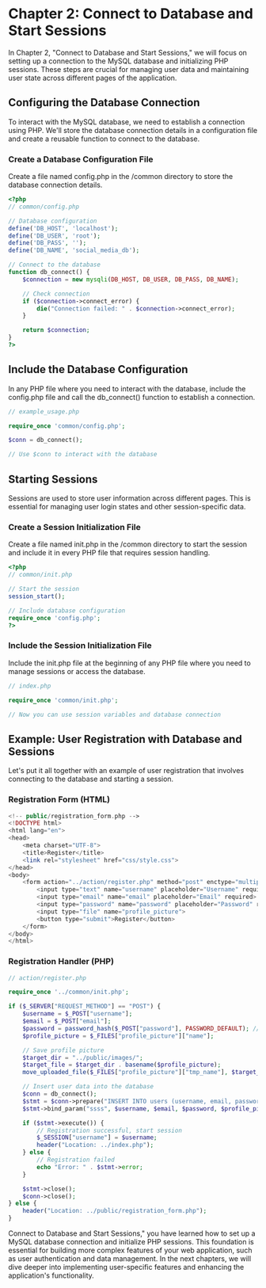 # Chapter 2: Connect to Database and Start Sessions

In Chapter 2, "Connect to Database and Start Sessions," we will focus on setting up a connection to the MySQL database and initializing PHP sessions. These steps are crucial for managing user data and maintaining user state across different pages of the application.


## Configuring the Database Connection
To interact with the MySQL database, we need to establish a connection using PHP. We'll store the database connection details in a configuration file and create a reusable function to connect to the database.


### Create a Database Configuration File

Create a file named config.php in the /common directory to store the database connection details.

```php
<?php
// common/config.php

// Database configuration
define('DB_HOST', 'localhost');
define('DB_USER', 'root');
define('DB_PASS', '');
define('DB_NAME', 'social_media_db');

// Connect to the database
function db_connect() {
    $connection = new mysqli(DB_HOST, DB_USER, DB_PASS, DB_NAME);

    // Check connection
    if ($connection->connect_error) {
        die("Connection failed: " . $connection->connect_error);
    }

    return $connection;
}
?>
```

## Include the Database Configuration

In any PHP file where you need to interact with the database, include the config.php file and call the db_connect() function to establish a connection.



```php
// example_usage.php

require_once 'common/config.php';

$conn = db_connect();

// Use $conn to interact with the database
```


## Starting Sessions

Sessions are used to store user information across different pages. This is essential for managing user login states and other session-specific data.

### Create a Session Initialization File

Create a file named init.php in the /common directory to start the session and include it in every PHP file that requires session handling.

```php
<?php
// common/init.php

// Start the session
session_start();

// Include database configuration
require_once 'config.php';
?>
```

### Include the Session Initialization File

Include the init.php file at the beginning of any PHP file where you need to manage sessions or access the database.

```php
// index.php

require_once 'common/init.php';

// Now you can use session variables and database connection
```
## Example: User Registration with Database and Sessions
Let's put it all together with an example of user registration that involves connecting to the database and starting a session.

### Registration Form (HTML)
```php
<!-- public/registration_form.php -->
<!DOCTYPE html>
<html lang="en">
<head>
    <meta charset="UTF-8">
    <title>Register</title>
    <link rel="stylesheet" href="css/style.css">
</head>
<body>
    <form action="../action/register.php" method="post" enctype="multipart/form-data">
        <input type="text" name="username" placeholder="Username" required>
        <input type="email" name="email" placeholder="Email" required>
        <input type="password" name="password" placeholder="Password" required>
        <input type="file" name="profile_picture">
        <button type="submit">Register</button>
    </form>
</body>
</html>
```

### Registration Handler (PHP)

```php
// action/register.php

require_once '../common/init.php';

if ($_SERVER["REQUEST_METHOD"] == "POST") {
    $username = $_POST["username"];
    $email = $_POST["email"];
    $password = password_hash($_POST["password"], PASSWORD_DEFAULT); // Hash the password
    $profile_picture = $_FILES["profile_picture"]["name"];

    // Save profile picture
    $target_dir = "../public/images/";
    $target_file = $target_dir . basename($profile_picture);
    move_uploaded_file($_FILES["profile_picture"]["tmp_name"], $target_file);

    // Insert user data into the database
    $conn = db_connect();
    $stmt = $conn->prepare("INSERT INTO users (username, email, password, profile_picture) VALUES (?, ?, ?, ?)");
    $stmt->bind_param("ssss", $username, $email, $password, $profile_picture);

    if ($stmt->execute()) {
        // Registration successful, start session
        $_SESSION["username"] = $username;
        header("Location: ../index.php");
    } else {
        // Registration failed
        echo "Error: " . $stmt->error;
    }

    $stmt->close();
    $conn->close();
} else {
    header("Location: ../public/registration_form.php");
}
```

Connect to Database and Start Sessions," you have learned how to set up a MySQL database connection and initialize PHP sessions. This foundation is essential for building more complex features of your web application, such as user authentication and data management. In the next chapters, we will dive deeper into implementing user-specific features and enhancing the application's functionality.